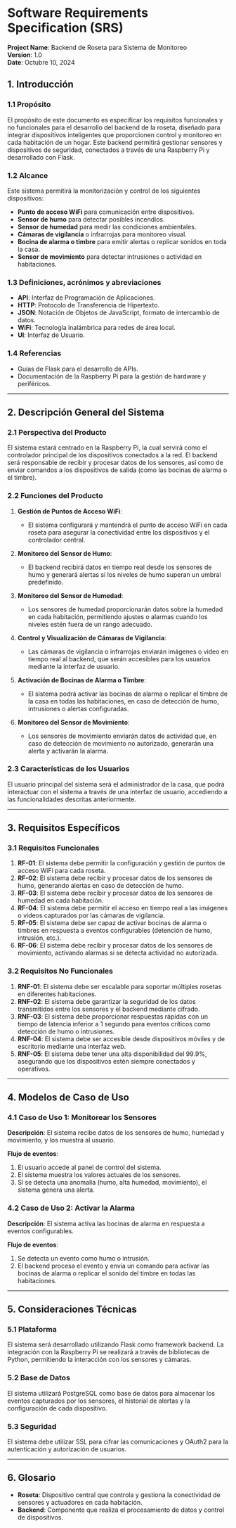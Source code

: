 # Software Requirements Specification (SRS)

**Project Name**: Backend de Roseta para Sistema de Monitoreo  
**Version**: 1.0  
**Date**: Octubre 10, 2024  


## 1. Introducción

### 1.1 Propósito
El propósito de este documento es especificar los requisitos funcionales y no funcionales para el desarrollo del backend de la roseta, diseñado para integrar dispositivos inteligentes que proporcionen control y monitoreo en cada habitación de un hogar. Este backend permitirá gestionar sensores y dispositivos de seguridad, conectados a través de una Raspberry Pi y desarrollado con Flask.

### 1.2 Alcance
Este sistema permitirá la monitorización y control de los siguientes dispositivos:
- **Punto de acceso WiFi** para comunicación entre dispositivos.
- **Sensor de humo** para detectar posibles incendios.
- **Sensor de humedad** para medir las condiciones ambientales.
- **Cámaras de vigilancia** o infrarrojas para monitoreo visual.
- **Bocina de alarma o timbre** para emitir alertas o replicar sonidos en toda la casa.
- **Sensor de movimiento** para detectar intrusiones o actividad en habitaciones.

### 1.3 Definiciones, acrónimos y abreviaciones
- **API**: Interfaz de Programación de Aplicaciones.
- **HTTP**: Protocolo de Transferencia de Hipertexto.
- **JSON**: Notación de Objetos de JavaScript, formato de intercambio de datos.
- **WiFi**: Tecnología inalámbrica para redes de área local.
- **UI**: Interfaz de Usuario.

### 1.4 Referencias
- Guías de Flask para el desarrollo de APIs.
- Documentación de la Raspberry Pi para la gestión de hardware y periféricos.

---

## 2. Descripción General del Sistema

### 2.1 Perspectiva del Producto
El sistema estará centrado en la Raspberry Pi, la cual servirá como el controlador principal de los dispositivos conectados a la red. El backend será responsable de recibir y procesar datos de los sensores, así como de enviar comandos a los dispositivos de salida (como las bocinas de alarma o el timbre).

### 2.2 Funciones del Producto
1. **Gestión de Puntos de Acceso WiFi**:
   - El sistema configurará y mantendrá el punto de acceso WiFi en cada roseta para asegurar la conectividad entre los dispositivos y el controlador central.

2. **Monitoreo del Sensor de Humo**:
   - El backend recibirá datos en tiempo real desde los sensores de humo y generará alertas si los niveles de humo superan un umbral predefinido.

3. **Monitoreo del Sensor de Humedad**:
   - Los sensores de humedad proporcionarán datos sobre la humedad en cada habitación, permitiendo ajustes o alarmas cuando los niveles estén fuera de un rango adecuado.

4. **Control y Visualización de Cámaras de Vigilancia**:
   - Las cámaras de vigilancia o infrarrojas enviarán imágenes o video en tiempo real al backend, que serán accesibles para los usuarios mediante la interfaz de usuario.

5. **Activación de Bocinas de Alarma o Timbre**:
   - El sistema podrá activar las bocinas de alarma o replicar el timbre de la casa en todas las habitaciones, en caso de detección de humo, intrusiones o alertas configuradas.

6. **Monitoreo del Sensor de Movimiento**:
   - Los sensores de movimiento enviarán datos de actividad que, en caso de detección de movimiento no autorizado, generarán una alerta y activarán la alarma.

### 2.3 Características de los Usuarios
El usuario principal del sistema será el administrador de la casa, que podrá interactuar con el sistema a través de una interfaz de usuario, accediendo a las funcionalidades descritas anteriormente.

---

## 3. Requisitos Específicos

### 3.1 Requisitos Funcionales

1. **RF-01**: El sistema debe permitir la configuración y gestión de puntos de acceso WiFi para cada roseta.
2. **RF-02**: El sistema debe recibir y procesar datos de los sensores de humo, generando alertas en caso de detección de humo.
3. **RF-03**: El sistema debe recibir y procesar datos de los sensores de humedad en cada habitación.
4. **RF-04**: El sistema debe permitir el acceso en tiempo real a las imágenes o videos capturados por las cámaras de vigilancia.
5. **RF-05**: El sistema debe ser capaz de activar bocinas de alarma o timbres en respuesta a eventos configurables (detención de humo, intrusión, etc.).
6. **RF-06**: El sistema debe recibir y procesar datos de los sensores de movimiento, activando alarmas si se detecta actividad no autorizada.

### 3.2 Requisitos No Funcionales

1. **RNF-01**: El sistema debe ser escalable para soportar múltiples rosetas en diferentes habitaciones.
2. **RNF-02**: El sistema debe garantizar la seguridad de los datos transmitidos entre los sensores y el backend mediante cifrado.
3. **RNF-03**: El sistema debe proporcionar respuestas rápidas con un tiempo de latencia inferior a 1 segundo para eventos críticos como detección de humo o intrusiones.
4. **RNF-04**: El sistema debe ser accesible desde dispositivos móviles y de escritorio mediante una interfaz web.
5. **RNF-05**: El sistema debe tener una alta disponibilidad del 99.9%, asegurando que los dispositivos estén siempre conectados y operativos.

---

## 4. Modelos de Caso de Uso

### 4.1 Caso de Uso 1: Monitorear los Sensores
**Descripción**: El sistema recibe datos de los sensores de humo, humedad y movimiento, y los muestra al usuario.

**Flujo de eventos**:
1. El usuario accede al panel de control del sistema.
2. El sistema muestra los valores actuales de los sensores.
3. Si se detecta una anomalía (humo, alta humedad, movimiento), el sistema genera una alerta.

### 4.2 Caso de Uso 2: Activar la Alarma
**Descripción**: El sistema activa las bocinas de alarma en respuesta a eventos configurables.

**Flujo de eventos**:
1. Se detecta un evento como humo o intrusión.
2. El backend procesa el evento y envía un comando para activar las bocinas de alarma o replicar el sonido del timbre en todas las habitaciones.

---

## 5. Consideraciones Técnicas

### 5.1 Plataforma
El sistema será desarrollado utilizando Flask como framework backend. La integración con la Raspberry Pi se realizará a través de bibliotecas de Python, permitiendo la interacción con los sensores y cámaras.

### 5.2 Base de Datos
El sistema utilizará PostgreSQL como base de datos para almacenar los eventos capturados por los sensores, el historial de alertas y la configuración de cada dispositivo.

### 5.3 Seguridad
El sistema debe utilizar SSL para cifrar las comunicaciones y OAuth2 para la autenticación y autorización de usuarios.

---

## 6. Glosario

- **Roseta**: Dispositivo central que controla y gestiona la conectividad de sensores y actuadores en cada habitación.
- **Backend**: Componente que realiza el procesamiento de datos y control de dispositivos.
